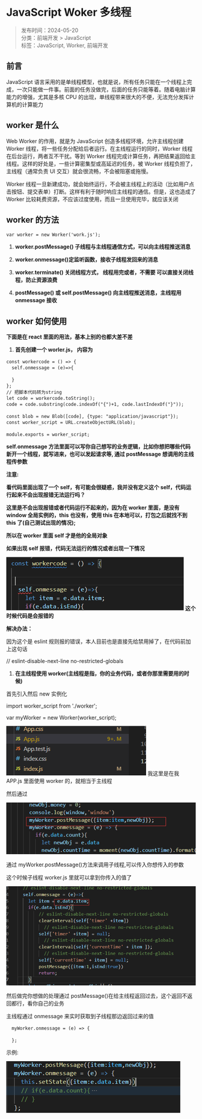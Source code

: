 # JavaScript Woker 多线程

> 发布时间：2024-05-20  
> 分类：前端开发 > JavaScript  
> 标签：JavaScript, Worker, 前端开发

## 前言

JavaScript 语言采用的是单线程模型，也就是说，所有任务只能在一个线程上完成，一次只能做一件事。前面的任务没做完，后面的任务只能等着。随着电脑计算能力的增强，尤其是多核 CPU 的出现，单线程带来很大的不便，无法充分发挥计算机的计算能力

## worker 是什么

Web Worker 的作用，就是为 JavaScript 创造多线程环境，允许主线程创建 Worker 线程，将一些任务分配给后者运行。在主线程运行的同时，Worker 线程在后台运行，两者互不干扰。等到 Worker 线程完成计算任务，再把结果返回给主线程。这样的好处是，一些计算密集型或高延迟的任务，被 Worker 线程负担了，主线程（通常负责 UI 交互）就会很流畅，不会被阻塞或拖慢。

Worker 线程一旦新建成功，就会始终运行，不会被主线程上的活动（比如用户点击按钮、提交表单）打断。这样有利于随时响应主线程的通信。但是，这也造成了 Worker 比较耗费资源，不应该过度使用，而且一旦使用完毕，就应该关闭

## worker 的方法

```plain
var worker = new Worker('work.js');
```

1. **worker.postMessage() 子线程与主线程通信方式，可以向主线程推送消息**

1. **worker.onmessage()定监听函数，接收子线程发回来的消息**

1. **worker.terminate() 关闭线程方式， 线程用完或者，不需要 可以直接关闭线程，防止资源浪费**

1. **postMessage() 或 self.postMessage() 向主线程推送消息，主线程用 onmessage 接收**

## **worker 如何使用**

**下面是在 react 里面的用法，基本上别的也都大差不差**

1. **首先创建一个 worler.js， 内容为**

```plain
const workercode = () => {
  self.onmessage = (e)=>{
   
  }
};
// 把脚本代码转为string
let code = workercode.toString();
code = code.substring(code.indexOf("{")+1, code.lastIndexOf("}"));
 
const blob = new Blob([code], {type: "application/javascript"});
const worker_script = URL.createObjectURL(blob);
 
module.exports = worker_script;
```

**self.onmessage 方法里面可以写你自己想写的业务逻辑，比如你想把哪些代码新开一个线程，就写进来，也可以发起请求等, 通过 postMessage 想调用的主线程传参数**

**注意:**

**看代码里面出现了一个 self，有可能会很疑惑，我并没有定义这个 self，代码运行起来不会出现报错无法运行吗？**

**这里是不会出现报错或者代码运行不起来的，因为在 worker 里面，是没有 window 全局实例的，this 也没有，使用 this 在本地可以，打包之后就找不到 this 了(自己测试出现的情况);**

**所以在 worker 里面 self 才是他的全局对象**

**如果出现 self 报错，代码无法运行的情况或者出现一下情况**

![图片](/content/assets/images/javascript-worker-1-986f5371.png)
**这个时候代码是会报错的**

**解决办法：**

因为这个是 eslint 规则报的错误，本人目前也是直接先给禁用掉了，在代码前加上这句话

// eslint-disable-next-line no-restricted-globals

1. **在主线程使用 worker(主线程是指，你的业务代码，或者你那里需要用的时候)**

首先引入然后 new 实例化

import worker_script from './worker';

var myWorker = new Worker(worker_script);

![图片](/content/assets/images/javascript-worker-2-35ab7130.png)
我这里是在我 APP.js 里面使用 worker 的，就相当于主线程

然后通过

![图片](/content/assets/images/javascript-worker-3-b0dc285a.png)

通过 myWorker.postMessage()方法来调用子线程,可以传入你想传入的参数

这个时候子线程 worker.js 里就可以拿到你传入的值了

![图片](/content/assets/images/javascript-worker-4-5cbd840e.png)

然后做完你想做的处理通过 postMessage()在给主线程返回过去，这个返回不返回都行，看你自己的业务

主线程通过 onmessage 来实时获取到子线程那边返回过来的值

```plain
  myWorker.onmessage = (e) => {

  };
```

示例:

![图片](/content/assets/images/javascript-worker-5-4c4d0f16.png)
